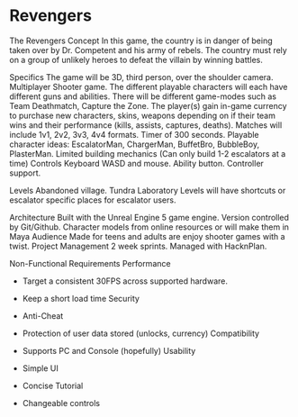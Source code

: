 # Revengers
The Revengers
Concept
In this game, the country is in danger of being taken over by Dr. Competent and his army of rebels. The country must rely on a group of unlikely heroes to defeat the villain by winning battles.

Specifics
The game will be 3D, third person, over the shoulder camera.
Multiplayer Shooter game.
The different playable characters will each have different guns and abilities.
There will be different game-modes such as Team Deathmatch, Capture the Zone.
The player(s) gain in-game currency to purchase new characters, skins, weapons depending on if their team wins and their performance (kills, assists, captures, deaths).
Matches will include 1v1, 2v2, 3v3, 4v4 formats.
Timer of 300 seconds.
Playable character ideas: EscalatorMan, ChargerMan, BuffetBro, BubbleBoy, PlasterMan.
Limited building mechanics (Can only build 1-2 escalators at a time)
Controls
Keyboard WASD and mouse. Ability button.
Controller support.

Levels
Abandoned village.
Tundra
Laboratory
Levels will have shortcuts or escalator specific places for escalator users.


Architecture
Built with the Unreal Engine 5 game engine. 
Version controlled by Git/Github.
Character models from online resources or will make them in Maya
Audience
Made for teens and adults are enjoy shooter games with a twist.
Project Management
2 week sprints.
Managed with HacknPlan.

Non-Functional Requirements
Performance
-	Target a consistent 30FPS across supported hardware.
-	Keep a short load time
Security
-	Anti-Cheat
-	Protection of user data stored (unlocks, currency)
Compatibility
-	Supports PC and Console (hopefully)
Usability 
-	Simple UI
-	Concise Tutorial 

-	Changeable controls

